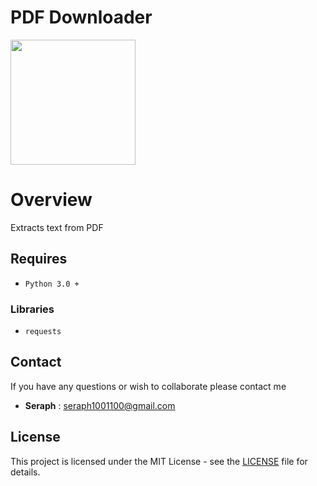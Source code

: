 

# PDF Downloader



<img src="https://user-images.githubusercontent.com/72005563/180669910-7ad12ef1-5655-4694-9207-4e98221d07c5.png" width="200"/>

#  Overview

Extracts text from PDF


##   Requires 

- `Python 3.0 +` 

###  Libraries
- `requests`


##   Contact 

If you have any questions or wish to collaborate please contact me

- **Seraph** : [seraph1001100@gmail.com](mailto:seraph776@gmail.com)


##   License

This project is licensed under the MIT License - see the [LICENSE](https://github.com/seraph776/DevCommunity/blob/main/LICENSE) file for details.
